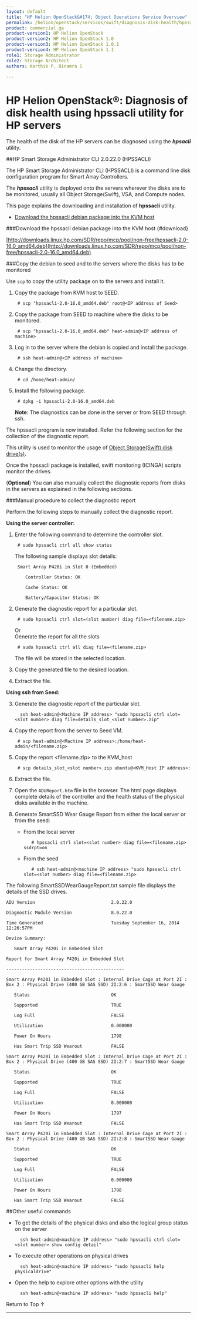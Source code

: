 ```yaml
---
layout: default
title: "HP Helion OpenStack&#174; Object Operations Service Overview"
permalink: /helion/openstack/services/swift/diagnosis-disk-health/hpssacli/
product: commercial.ga
product-version1: HP Helion OpenStack
product-version2: HP Helion OpenStack 1.0
product-version3: HP Helion OpenStack 1.0.1
product-version4: HP Helion OpenStack 1.1
role1: Storage Administrator
role2: Storage Architect
authors: Karthik P, Binamra S

---
```




<!--UNDER REVISION-->

<script>

function PageRefresh {
onLoad="window.refresh"
}

PageRefresh();

</script>

<!--
<p style="font-size: small;"> <a href=" /helion/openstack/services/object/overview/scale-out-swift/">&#9664; PREV</a> | <a href="/helion/openstack/services/overview/">&#9650; UP</a> | <a href="/helion/openstack/services/overview/"> NEXT &#9654</a> </p>-->

# HP Helion OpenStack&#174;: Diagnosis of disk health using hpssacli utility for HP servers

The health of the disk  of the HP servers can be diagnosed using the ***hpsacli*** utility.


##HP Smart Storage Administrator CLI 2.0.22.0 (HPSSACLI)

The HP Smart Storage Administrator CLI (HPSSACLI) is a command line disk configuration program for Smart Array Controllers.

The ***hpssacli*** utility is deployed onto the servers wherever the disks are to be monitored, usually all Object Storage(Swift), VSA, and Compute nodes. <!---This page explains the collection of diagnostic reports from disks in the servers where the utility has been loaded.--->

This page explains the downloading and installation of **hpssacli** utility.

* [Download the hpssacli debian package into the KVM host](#download)

###Download the hpssacli debian package into the KVM host {#download}

[http://downloads.linux.hp.com/SDR/repo/mcp/pool/non-free/hpssacli-2.0-16.0_amd64.deb](http://downloads.linux.hp.com/SDR/repo/mcp/pool/non-free/hpssacli-2.0-16.0_amd64.deb)


###Copy the debian to seed and to the servers where the disks has to be monitored

Use `scp` to copy the utility package on to the servers and install it.

1. Copy the package from KVM host to SEED.

		# scp "hpssacli-2.0-16.0_amd64.deb" root@<IP address of Seed>

2. Copy the package from SEED to machine where the disks to be monitored.

		# scp "hpssacli-2.0-16.0_amd64.deb" heat-admin@<IP address of machine>


3. Log in to the server where the debian is copied and install the package.

		# ssh heat-admin@<IP address of machine>

4. Change the directory.

		# cd /home/heat-admin/

	<!---		
	5. List the files.

		# ls
	All the files present in that directory will be displayed.
	--->
5. Install the following package.

		# dpkg -i hpssacli-2.0-16.0_amd64.deb


	**Note**: The diagnostics can be done in the server or from SEED through ssh.

The hpssacli program is now installed. Refer the following section for the collection of the diagnostic report.

This utility is used to monitor the usage of [Object Storage(Swift) disk drive(s)]( /helion/openstack/services/object/swift/disk-drive/). 


Once the hpssacli package is installed, swift monitoring (ICINGA) scripts monitor the drives. 


(**Optional**) You can also  manually collect the diagnostic reports from disks in the servers as explained in the following sections.

###Manual procedure to collect the diagnostic report

Perform the following steps to manually collect the diagnostic report.

**Using the server controller:**
<!---
1. Log in to the server

		# ssh heat-admin@<IP address of machine>
2. Change the directory

		/home/heat-admin/hp/hpssacli/bld
--->

1. Enter the following command to determine the controller slot.
		
		# sudo hpssacli ctrl all show status
 
	The following sample displays slot details:

		Smart Array P420i in Slot 0 (Embedded)
		
		   Controller Status: OK
		
		   Cache Status: OK
		
		   Battery/Capacitor Status: OK

2. Generate the diagnostic report for a particular slot.

		# sudo hpssacli ctrl slot=(slot number) diag file=<filename.zip>
	Or <BR>
		Generate the report for all the slots 

		# sudo hpssacli ctrl all diag file=<filename.zip>


	The file will be stored in the selected location.

3. Copy the generated file to the desired location.

4. Extract the file.


**Using ssh from Seed:**

<!---
1. Log in to the server

		ssh heat-admin@<Machine IP address>

2. Change the directory

		/home/heat-admin/hp/hpssacli/bld
--->

3. Generate the diagnostic report of the particular slot.

		 ssh heat-admin@<Machine IP address> "sudo hpssacli ctrl slot=<slot number> diag file=details_slot_<slot number>.zip"

4. Copy the report from the server to Seed VM.

 		# scp heat-admin@<Machine IP address>:/home/heat-admin/<filename.zip> 

5. Copy the report <filename.zip> to the KVM_host
	
		# scp details_slot_<slot number>.zip ubuntu@<KVM_Host IP address>:

	<!--Enter login credentails ???-->

5. Extract the file.


6. Open the `ADUReport.htm` file in the browser. The html page displays complete details of the controller and the health status of the physical disks available in the machine.

	<!-- <image = utility_ADUR-report> -->

7. Generate SmartSSD Wear Gauge Report from either the local server or from the seed:

	* From the local server

		`	# hpssacli ctrl slot=<slot number> diag file=<filename.zip> ssdrpt=on`
	
	* From the seed

		`	# ssh heat-admin@<machine IP address> "sudo hpssacli ctrl slot=<slot number> diag file=<filename.zip>`

<!-- **Now retrieve the ssd_report.zip to kvm host using scp from server to analyse.??? is this applicable for seed only??** --> 

The following SmartSSDWearGaugeReport.txt sample file displays the details of the  SSD drives. 

	
	ADU Version                             2.0.22.0
	
	Diagnostic Module Version               8.0.22.0
	
	Time Generated                          Tuesday September 16, 2014 12:26:57PM
	
	Device Summary:
	
	   Smart Array P420i in Embedded Slot
	
	Report for Smart Array P420i in Embedded Slot
	
	---------------------------------------------
	
	Smart Array P420i in Embedded Slot : Internal Drive Cage at Port 2I : Box 2 : Physical Drive (400 GB SAS SSD) 2I:2:6 : SmartSSD Wear Gauge
	
	   Status                               OK
	
	   Supported                            TRUE
	
	   Log Full                             FALSE
	
	   Utilization                          0.000000
	
	   Power On Hours                       1798
	
	   Has Smart Trip SSD Wearout           FALSE
	
	Smart Array P420i in Embedded Slot : Internal Drive Cage at Port 2I : Box 2 : Physical Drive (400 GB SAS SSD) 2I:2:7 : SmartSSD Wear Gauge
	
	   Status                               OK
	
	   Supported                            TRUE
	
	   Log Full                             FALSE
	
	   Utilization                          0.000000
	
	   Power On Hours                       1797
	
	   Has Smart Trip SSD Wearout           FALSE
	
	Smart Array P420i in Embedded Slot : Internal Drive Cage at Port 2I : Box 2 : Physical Drive (400 GB SAS SSD) 2I:2:8 : SmartSSD Wear Gauge
	
	   Status                               OK
	
	   Supported                            TRUE
	
	   Log Full                             FALSE
	
	   Utilization                          0.000000
	
	   Power On Hours                       1798
	
	   Has Smart Trip SSD Wearout           FALSE



##Other useful commands


- To get the details of the physical disks and also the logical group status on the server

        ssh heat-admin@<machine IP address> "sudo hpssacli ctrl slot=<slot number> show config detail"

- To execute other operations on physical drives

        ssh heat-admin@<machine IP address> "sudo hpssacli help physicaldrive"

- Open the help to explore other options with the utility

        ssh heat-admin@<machine IP address> "sudo hpssacli help"
 
<a href="#top" style="padding:14px 0px 14px 0px; text-decoration: none;"> Return to Top &#8593; </a>

----
